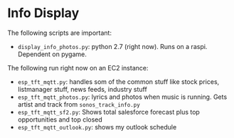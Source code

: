 # Info Display

The following scripts are important:

- `display_info_photos.py`: python 2.7 (right now).  Runs on a raspi.  Dependent on pygame.

The following run right now on an EC2 instance:
- `esp_tft_mqtt.py`: handles som of the common stuff like stock prices, listmanager stuff, news feeds, industry stuff
- `esp_tft_mqtt_photos.py`: lyrics and photos when music is running.  Gets artist and track from `sonos_track_info.py`
- `esp_tft_mqtt_sf2.py`: Shows total salesforce forecast plus top opportunities and top closed
- `esp_tft_mqtt_outlook.py`: shows my outlook schedule

